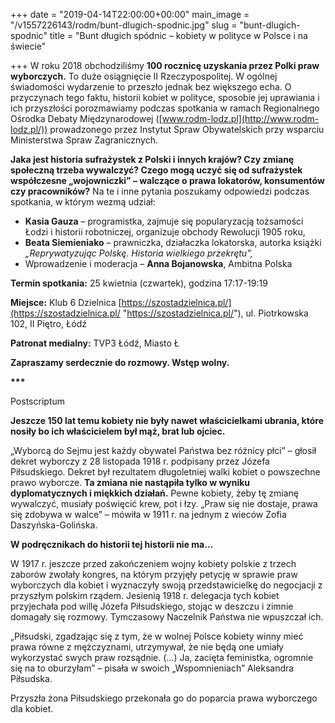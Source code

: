 +++
date = "2019-04-14T22:00:00+00:00"
main_image = "/v1557226143/rodm/bunt-dlugich-spodnic.jpg"
slug = "bunt-dlugich-spodnic"
title = "Bunt długich spódnic – kobiety w polityce w Polsce i na świecie"

+++
W roku 2018 obchodziliśmy **100 rocznicę uzyskania przez Polki praw wyborczych.** To duże osiągnięcie II Rzeczypospolitej. W ogólnej świadomości wydarzenie to przeszło jednak bez większego echa. O przyczynach tego faktu, historii kobiet w polityce, sposobie jej uprawiania i ich przyszłości porozmawiamy podczas spotkania w ramach Regionalnego Ośrodka Debaty Międzynarodowej ([www.rodm-lodz.pl](http://www.rodm-lodz.pl/)) prowadzonego przez Instytut Spraw Obywatelskich przy wsparciu Ministerstwa Spraw Zagranicznych.

**Jaka jest historia sufrażystek z Polski i innych krajów? Czy zmianę społeczną trzeba wywalczyć? Czego mogą uczyć się od sufrażystek współczesne „wojowniczki” – walczące o prawa lokatorów, konsumentów czy pracowników?** Na te i inne pytania poszukamy odpowiedzi podczas spotkania, w którym wezmą udział:

* **Kasia Gauza** – programistka, zajmuje się popularyzacją tożsamości Łodzi i historii robotniczej, organizuje obchody Rewolucji 1905 roku,
* **Beata Siemieniako** – prawniczka, działaczka lokatorska, autorka książki _„Reprywatyzując Polskę. Historia wielkiego przekrętu”,_
* Wprowadzenie i moderacja – **Anna Bojanowska**, Ambitna Polska

**Termin spotkania:** 25 kwietnia (czwartek), godzina 17:17-19:19

**Miejsce:** Klub 6 Dzielnica [https://szostadzielnica.pl/](https://szostadzielnica.pl/ "https://szostadzielnica.pl/"), ul. Piotrkowska 102, II Piętro, Łódź

**Patronat medialny:** TVP3 Łódź, Miasto Ł

**Zapraszamy serdecznie do rozmowy. Wstęp wolny.**

__***__

Postscriptum

**Jeszcze 150 lat temu kobiety nie były nawet właścicielkami ubrania, które nosiły bo ich właścicielem był mąż, brat lub ojciec.**

„Wyborcą do Sejmu jest każdy obywatel Państwa bez różnicy płci” – głosił dekret wyborczy z 28 listopada 1918 r. podpisany przez Józefa Piłsudskiego. Dekret był rezultatem długoletniej walki kobiet o powszechne prawo wyborcze. **Ta zmiana nie nastąpiła tylko w wyniku dyplomatycznych i miękkich działań.** Pewne kobiety, żeby tę zmianę wywalczyć, musiały poświęcić krew, pot i łzy. „Praw się nie dostaje, prawa się zdobywa w walce” – mówiła w 1911 r. na jednym z wieców Zofia Daszyńska-Golińska.

**W podręcznikach do historii tej historii nie ma...**

W 1917 r. jeszcze przed zakończeniem wojny kobiety polskie z trzech zaborów zwołały kongres, na którym przyjęły petycję w sprawie praw wyborczych dla kobiet i wyznaczyły swoją przedstawicielkę do negocjacji z przyszłym polskim rządem. Jesienią 1918 r. delegacja tych kobiet przyjechała pod willę Józefa Piłsudskiego, stojąc w deszczu i zimnie domagały się rozmowy. Tymczasowy Naczelnik Państwa nie wpuszczał ich.

„Piłsudski, zgadzając się z tym, że w wolnej Polsce kobiety winny mieć prawa równe z mężczyznami, utrzymywał, że nie będą one umiały wykorzystać swych praw rozsądnie. (...) Ja, zacięta feministka, ogromnie się na to oburzyłam” – pisała w swoich „Wspomnieniach” Aleksandra Piłsudska.

Przyszła żona Piłsudskiego przekonała go do poparcia prawa wyborczego dla kobiet.